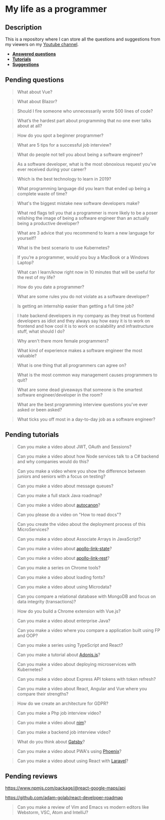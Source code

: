 # My life as a programmer

## Description

This is a repository where I can store all the 
questions and suggestions from my viewers on my [Youtube channel](https://www.youtube.com/user/Fidde12345).

* **[Answered questions](https://www.youtube.com/playlist?list=PLBAZWBMYeVYjXogYQDd1rwVI0c5YoioqU)**
* **[Tutorials](./tutorials.md)**
* **[Suggestions](./suggestions.md)**

## Pending questions

> What about Vue?

> What about Blazor?

> Should I fire someone who unnecessarily wrote 500 lines of code?

> What’s the hardest part about programming that no one ever talks about at all?

> How do you spot a beginner programmer?

> What are 5 tips for a successful job interview?

> What do people not tell you about being a software engineer?

> As a software developer, what is the most obnoxious request you’ve ever received during your career?

> Which is the best technology to learn in 2019?

> What programming language did you learn that ended up being a complete waste of time?

> What's the biggest mistake new software developers make?

> What red flags tell you that a programmer is more likely to be a poser relishing the image of being a software engineer than an actually being a productive developer?

> What are 3 advice that you recommend to learn a new language for yourself?

> What is the best scenario to use Kubernetes?

> If you’re a programmer, would you buy a MacBook or a Windows Laptop?

> What can I learn/know right now in 10 minutes that will be useful for the rest of my life?

> How do you date a programmer?

> What are some rules you do not violate as a software developer?

> Is getting an internship easier than getting a full time job?

> I hate backend developers in my company as they treat us frontend developers as idiot and they always say how easy it is to work on frontend and how cool it is to work on scalability and infrastructure stuff, what should I do?

> Why aren't there more female programmers?

> What kind of experience makes a software engineer the most valuable?

> What is one thing that all programmers can agree on?

> What is the most common way management causes programmers to quit?

> What are some dead giveaways that someone is the smartest software engineer/developer in the room?

> What are the best programming interview questions you've ever asked or been asked?

> What ticks you off most in a day-to-day job as a software engineer?

## Pending tutorials

> Can you make a video about JWT, OAuth and Sessions?

> Can you make a video about how Node services talk to a C# backend and why companies would do this?

> Can you make a video where you show the difference between juniors and seniors with a focus on testing?

> Can you make a video about message queues?

> Can you make a full stack Java roadmap?

> Can you make a video about [autocanon](https://github.com/mcollina/autocannon)?

> Can you please do a video on "How to read docs"?

> Can you create the video about the deployment process of this MicroServices?

> Can you make a video about Associate Arrays in JavaScript?

> Can you make a video about [apollo-link-state](https://www.apollographql.com/docs/link/links/state.html)?

> Can you make a video about [apollo-link-rest](https://www.apollographql.com/docs/link/links/rest.html)?

> Can you make a series on Chrome tools?

> Can you make a video about loading fonts?

> Can you make a video about using Microdata?

> Can you compare a relational database with MongoDB and focus on data integrity (transactions)?

> How do you build a Chrome extension with Vue.js?

> Can you make a video about enterprise Java?

> Can you make a video where you compare a application built using FP and OOP?

> Can you make a series using TypeScript and React?

> Can you make a tutorial about [Adonis.js](https://adonisjs.com/)?

> Can you make a video about deploying microservices with Kubernetes?

> Can you make a video about Express API tokens with token refresh?

> Can you make a video about React, Angular and Vue where you compare their strengths?

> How do we create an architecture for GDPR?

> Can you make a Php job interview video?

> Can you make a video about [nim](https://nim-lang.org/)?

> Can you make a backend job interview video?

> What do you think about [Gatsby](https://www.gatsbyjs.org/docs/)?

> Can you make a video about PWA's using [Phoenix](http://phoenixframework.org)?

> Can you make a video about using React with [Laravel](https://laravel.com/)?

## Pending reviews

https://www.npmjs.com/package/@react-google-maps/api

https://github.com/adam-golab/react-developer-roadmap

> Can you make a review of Vim and Emacs vs modern editors like Webstorm, VSC, Atom and IntelliJ?
